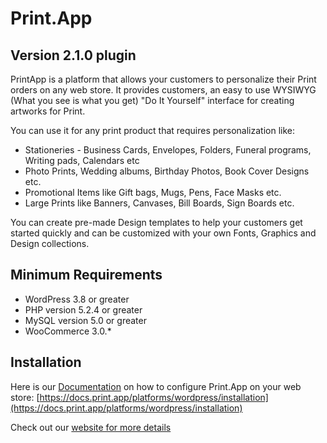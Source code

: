# Print.App

## Version 2.1.0 plugin
PrintApp is a platform that allows your customers to personalize their Print orders on any web store.
It provides customers, an easy to use WYSIWYG (What you see is what you get) "Do It Yourself" interface for creating artworks for Print.

You can use it for any print product that requires personalization like:

*   Stationeries - Business Cards, Envelopes, Folders, Funeral programs, Writing pads, Calendars etc
*   Photo Prints, Wedding albums, Birthday Photos, Book Cover Designs etc.
*   Promotional Items like Gift bags, Mugs, Pens, Face Masks etc.
*   Large Prints like Banners, Canvases, Bill Boards, Sign Boards etc.

You can create pre-made Design templates to help your customers get started quickly and can be customized with your own Fonts, Graphics and Design collections.


## Minimum Requirements

* WordPress 3.8 or greater
* PHP version 5.2.4 or greater
* MySQL version 5.0 or greater
* WooCommerce 3.0.*

## Installation

Here is our [Documentation](https://docs.print.app/platforms/wordpress/installation) on how to configure Print.App on your web store:
[https://docs.print.app/platforms/wordpress/installation](https://docs.print.app/platforms/wordpress/installation)


Check out our [website for more details](https://print.app)
